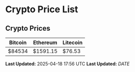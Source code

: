# Crypto Price List

## Crypto Prices
| Bitcoin | Ethereum | Litecoin |
| ------- | -------- | -------- |
| $84534 | $1591.15 | $76.53 |
**Last Updated:** 2025-04-18 17:56 UTC
**Last Updated:** $DATE$
